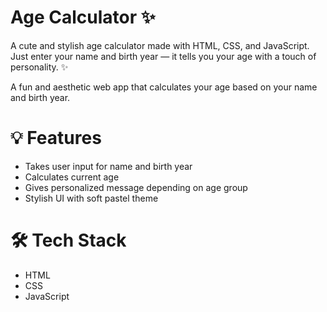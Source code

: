 # Age Calculator ✨
A cute and stylish age calculator made with HTML, CSS, and JavaScript. Just enter your name and birth year — it tells you your age with a touch of personality. ✨

A fun and aesthetic web app that calculates your age based on your name and birth year.

# 💡 Features
- Takes user input for name and birth year
- Calculates current age
- Gives personalized message depending on age group
- Stylish UI with soft pastel theme

# 🛠️ Tech Stack
- HTML
- CSS
- JavaScript

